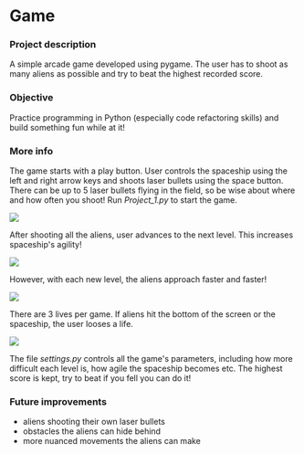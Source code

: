# Game

### Project description

A simple arcade game developed using pygame. The user has to shoot as many aliens as possible and try to beat the highest recorded score.


### Objective

Practice programming in Python (especially code refactoring skills) and build something fun while at it!


### More info

The game starts with a play button. User controls the spaceship using the left and right arrow keys and shoots laser bullets using the space button.
There can be up to 5 laser bullets flying in the field, so be wise about where and how often you shoot! 
Run *Project_1.py* to start the game.

![](gif_1.gif) 


After shooting all the aliens, user advances to the next level. This increases spaceship's agility!

![](gif_2.gif) 
 

However, with each new level, the aliens approach faster and faster!

![](gif_3.gif) 


There are 3 lives per game. If aliens hit the bottom of the screen or the spaceship, the user looses a life.

![](gif_4.gif)


The file *settings.py* controls all the game's parameters, including how more difficult each level is, how agile the spaceship becomes etc.
The highest score is kept, try to beat if you fell you can do it!


### Future improvements

* aliens shooting their own laser bullets
* obstacles the aliens can hide behind
* more nuanced movements the aliens can make
